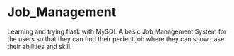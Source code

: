# Job_Management
Learning and trying flask with MySQL
A basic Job Management System for the users so that they can find their perfect job where they can show case their abilities and skill.
